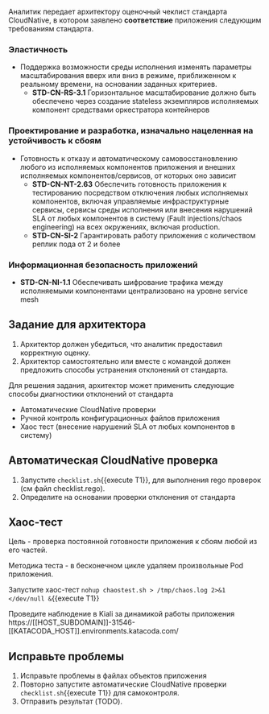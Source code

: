 Аналитик передает архитектору оценочный чеклист стандарта CloudNative, в котором заявлено **соответствие** приложения следующим требованиям стандарта.

### Эластичность

* Поддержка возможности среды исполнения изменять параметры масштабирования вверх или вниз в режиме, приближенном к реальному времени, на основании заданных критериев.
  * **STD-CN-RS-3.1** Горизонтальное масштабирование должно быть обеспечено через создание stateless экземпляров исполняемых компонент средствами оркестратора контейнеров

### Проектирование и разработка, изначально нацеленная на устойчивость к сбоям

* Готовность к отказу и автоматическому самовосстановлению любого из исполняемых компонентов приложения и внешних исполняемых компонентов/сервисов, от которых оно зависит
  * **STD-CN-NT-2.63** Обеспечить готовность приложения к тестированию посредством отключения любых исполняемых компонентов, включая управляемые инфраструктурные сервисы, сервисы среды исполнения или внесения нарушений SLA от любых компонентов в систему (Fault injections/chaos engineering) на всех окружениях, включая production.
  * **STD-CN-SI-2** Гарантировать работу приложения с количеством реплик пода от 2 и более

### Информационная безопасность приложений

* **STD-CN-NI-1.1** Обеспечивать шифрование трафика между исполняемыми компонентами  централизовано на уровне service mesh

## Задание для архитектора

1. Архитектор должен убедиться, что аналитик предоставил корректную оценку.
1. Архитектор самостоятельно или вместе с командой должен предложить способы устранения отклонений от стандарта.  

Для решения задания, архитектор может применить следующие способы диагностики отклонений от стандарта

* Автоматические CloudNative проверки
* Ручной контроль конфигурационных файлов приложения
* Хаос тест (внесение нарушений SLA от любых компонентов в систему)

## Автоматическая CloudNative проверка

1. Запустите `checklist.sh`{{execute T1}}, для выполнения rego проверок (см файл checklist.rego).
2. Определите на основании проверки отклонения от стандарта

## Хаос-тест

Цель - проверка постоянной готовности приложения к сбоям любой из его частей.

Методика теста - в бесконечном цикле удаляем произвольные Pod приложения.

Запустите хаос-тест `nohup chaostest.sh > /tmp/chaos.log 2>&1 </dev/null &`{{execute T1}}

Проведите наблюдение в Kiali за динамикой работы приложения https://[[HOST_SUBDOMAIN]]-31546-[[KATACODA_HOST]].environments.katacoda.com/

## Исправьте проблемы

1. Исправьте проблемы в файлах объектов приложения
1. Повторно запустите автоматические CloudNative проверки `checklist.sh`{{execute T1}} для самоконтроля.
1. Отправить результат (TODO).
